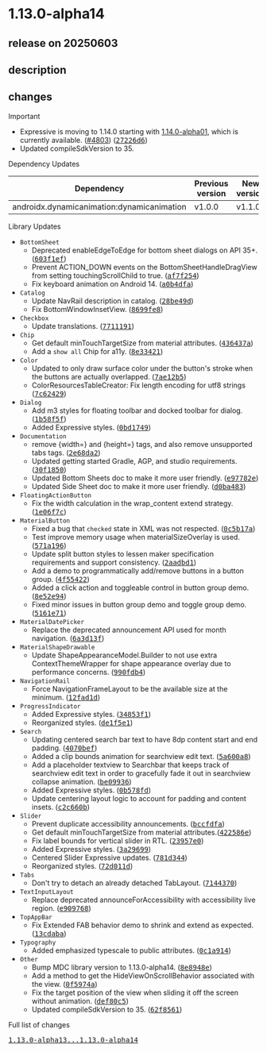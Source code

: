# 1.13.0-alpha14

## release on 20250603
## description
## changes
Important

* Expressive is moving to 1.14.0 starting with <a href="https://github.com/material-components/material-components-android/releases/tag/1.14.0-alpha01">1.14.0-alpha01</a>, which is currently available. (<a class="issue-link js-issue-link" data-error-text="Failed to load title" data-id="3098795612" data-permission-text="Title is private" data-url="https://github.com/material-components/material-components-android/issues/4803" data-hovercard-type="pull_request" data-hovercard-url="/material-components/material-components-android/pull/4803/hovercard" href="https://github.com/material-components/material-components-android/pull/4803">#4803</a>) (<a class="commit-link" data-hovercard-type="commit" data-hovercard-url="https://github.com/material-components/material-components-android/commit/27226d6366fb2de1f1b177e180bee40663368ba9/hovercard" href="https://github.com/material-components/material-components-android/commit/27226d6366fb2de1f1b177e180bee40663368ba9"><tt>27226d6</tt></a>)
* Updated compileSdkVersion to 35.

Dependency Updates

| Dependency | Previous version | New version |
|--------------------------------------------|------------------|-------------|
| androidx.dynamicanimation:dynamicanimation | v1.0.0 | v1.1.0 |

Library Updates

* <code>BottomSheet</code>
  * Deprecated enableEdgeToEdge for bottom sheet dialogs on API 35+. (<a class="commit-link" data-hovercard-type="commit" data-hovercard-url="https://github.com/material-components/material-components-android/commit/603f1ef9d5223fc06fa432c4175473eda2138330/hovercard" href="https://github.com/material-components/material-components-android/commit/603f1ef9d5223fc06fa432c4175473eda2138330"><tt>603f1ef</tt></a>)
  * Prevent ACTION_DOWN events on the BottomSheetHandleDragView from setting touchingScrollChild to true. (<a class="commit-link" data-hovercard-type="commit" data-hovercard-url="https://github.com/material-components/material-components-android/commit/af7f254bf660704368d46e630d34a81c479fa1c7/hovercard" href="https://github.com/material-components/material-components-android/commit/af7f254bf660704368d46e630d34a81c479fa1c7"><tt>af7f254</tt></a>)
  * Fix keyboard animation on Android 14. (<a class="commit-link" data-hovercard-type="commit" data-hovercard-url="https://github.com/material-components/material-components-android/commit/a0b4dfa8769f98851efe97569c900f75eb0d5ef2/hovercard" href="https://github.com/material-components/material-components-android/commit/a0b4dfa8769f98851efe97569c900f75eb0d5ef2"><tt>a0b4dfa</tt></a>)
* <code>Catalog</code>
  * Update NavRail description in catalog. (<a class="commit-link" data-hovercard-type="commit" data-hovercard-url="https://github.com/material-components/material-components-android/commit/28be49d5b8e5e84d0a4824f68bb30df45534962b/hovercard" href="https://github.com/material-components/material-components-android/commit/28be49d5b8e5e84d0a4824f68bb30df45534962b"><tt>28be49d</tt></a>)
  * Fix BottomWindowInsetView. (<a class="commit-link" data-hovercard-type="commit" data-hovercard-url="https://github.com/material-components/material-components-android/commit/8699fe8afe14dbd435f495a67eb795330e13e52e/hovercard" href="https://github.com/material-components/material-components-android/commit/8699fe8afe14dbd435f495a67eb795330e13e52e"><tt>8699fe8</tt></a>)
* <code>Checkbox</code>
  * Update translations. (<a class="commit-link" data-hovercard-type="commit" data-hovercard-url="https://github.com/material-components/material-components-android/commit/771119111e58d101f2540f0bbbb572073ff9c053/hovercard" href="https://github.com/material-components/material-components-android/commit/771119111e58d101f2540f0bbbb572073ff9c053"><tt>7711191</tt></a>)
* <code>Chip</code>
  * Get default minTouchTargetSize from material attributes. (<a class="commit-link" data-hovercard-type="commit" data-hovercard-url="https://github.com/material-components/material-components-android/commit/436437a6fbf2d28658fea46320a350db33c7a455/hovercard" href="https://github.com/material-components/material-components-android/commit/436437a6fbf2d28658fea46320a350db33c7a455"><tt>436437a</tt></a>)
  * Add a <code>show all</code> Chip for a11y. (<a class="commit-link" data-hovercard-type="commit" data-hovercard-url="https://github.com/material-components/material-components-android/commit/8e334213fc806b399ec014bdf68a3778064de308/hovercard" href="https://github.com/material-components/material-components-android/commit/8e334213fc806b399ec014bdf68a3778064de308"><tt>8e33421</tt></a>)
* <code>Color</code>
  * Updated to only draw surface color under the button's stroke when the buttons are actually overlapped. (<a class="commit-link" data-hovercard-type="commit" data-hovercard-url="https://github.com/material-components/material-components-android/commit/7ae12b5ab05c3917198ae7b1059e17d58b689b27/hovercard" href="https://github.com/material-components/material-components-android/commit/7ae12b5ab05c3917198ae7b1059e17d58b689b27"><tt>7ae12b5</tt></a>)
  * ColorResourcesTableCreator: Fix length encoding for utf8 strings (<a class="commit-link" data-hovercard-type="commit" data-hovercard-url="https://github.com/material-components/material-components-android/commit/7c6242924e0460bfe4374f2d9bd408aaa5aa0509/hovercard" href="https://github.com/material-components/material-components-android/commit/7c6242924e0460bfe4374f2d9bd408aaa5aa0509"><tt>7c62429</tt></a>)
* <code>Dialog</code>
  * Add m3 styles for floating toolbar and docked toolbar for dialog. (<a class="commit-link" data-hovercard-type="commit" data-hovercard-url="https://github.com/material-components/material-components-android/commit/1b58f5ff5e3499a373ba523487bda8369c369eb2/hovercard" href="https://github.com/material-components/material-components-android/commit/1b58f5ff5e3499a373ba523487bda8369c369eb2"><tt>1b58f5f</tt></a>)
  * Added Expressive styles. (<a class="commit-link" data-hovercard-type="commit" data-hovercard-url="https://github.com/material-components/material-components-android/commit/0bd1749898a95f046a519570a1238ccb13ef3a55/hovercard" href="https://github.com/material-components/material-components-android/commit/0bd1749898a95f046a519570a1238ccb13ef3a55"><tt>0bd1749</tt></a>)
* <code>Documentation</code>
  * remove {width=} and {height=} tags, and also remove unsupported tabs tags. (<a class="commit-link" data-hovercard-type="commit" data-hovercard-url="https://github.com/material-components/material-components-android/commit/2e68da28e3c611967335b3955e6f8e9585cd1c98/hovercard" href="https://github.com/material-components/material-components-android/commit/2e68da28e3c611967335b3955e6f8e9585cd1c98"><tt>2e68da2</tt></a>)
  * Updated getting started Gradle, AGP, and studio requirements. (<a class="commit-link" data-hovercard-type="commit" data-hovercard-url="https://github.com/material-components/material-components-android/commit/30f1850ce833ea3bad183a771bc599b12ab03121/hovercard" href="https://github.com/material-components/material-components-android/commit/30f1850ce833ea3bad183a771bc599b12ab03121"><tt>30f1850</tt></a>)
  * Updated Bottom Sheets doc to make it more user friendly. (<a class="commit-link" data-hovercard-type="commit" data-hovercard-url="https://github.com/material-components/material-components-android/commit/e97782e8e827ab6fe88df94cea27e1a40ccf0832/hovercard" href="https://github.com/material-components/material-components-android/commit/e97782e8e827ab6fe88df94cea27e1a40ccf0832"><tt>e97782e</tt></a>)
  * Updated Side Sheet doc to make it more user friendly. (<a class="commit-link" data-hovercard-type="commit" data-hovercard-url="https://github.com/material-components/material-components-android/commit/d0ba48369a2795058df18f895ddc6e18e650cb94/hovercard" href="https://github.com/material-components/material-components-android/commit/d0ba48369a2795058df18f895ddc6e18e650cb94"><tt>d0ba483</tt></a>)
* <code>FloatingActionButton</code>
  * Fix the width calculation in the wrap_content extend strategy. (<a class="commit-link" data-hovercard-type="commit" data-hovercard-url="https://github.com/material-components/material-components-android/commit/1e06f7cd8060593cb7ac4f8643e02d2d49249d9e/hovercard" href="https://github.com/material-components/material-components-android/commit/1e06f7cd8060593cb7ac4f8643e02d2d49249d9e"><tt>1e06f7c</tt></a>)
* <code>MaterialButton</code>
  * Fixed a bug that <code>checked</code> state in XML was not respected. (<a class="commit-link" data-hovercard-type="commit" data-hovercard-url="https://github.com/material-components/material-components-android/commit/0c5b17a406224bc7d7afc0d08436d9ae615f7323/hovercard" href="https://github.com/material-components/material-components-android/commit/0c5b17a406224bc7d7afc0d08436d9ae615f7323"><tt>0c5b17a</tt></a>)
  * Test improve memory usage when materialSizeOverlay is used. (<a class="commit-link" data-hovercard-type="commit" data-hovercard-url="https://github.com/material-components/material-components-android/commit/571a196d39e17dd5431a38ed0f6ae0503de75cb5/hovercard" href="https://github.com/material-components/material-components-android/commit/571a196d39e17dd5431a38ed0f6ae0503de75cb5"><tt>571a196</tt></a>)
  * Update split button styles to lessen maker specification requirements and support consistency. (<a class="commit-link" data-hovercard-type="commit" data-hovercard-url="https://github.com/material-components/material-components-android/commit/2aadbd1ff174de411a166ba141ed4d7bdb1a890c/hovercard" href="https://github.com/material-components/material-components-android/commit/2aadbd1ff174de411a166ba141ed4d7bdb1a890c"><tt>2aadbd1</tt></a>)
  * Add a demo to programmatically add/remove buttons in a button group. (<a class="commit-link" data-hovercard-type="commit" data-hovercard-url="https://github.com/material-components/material-components-android/commit/4f55422744129bee5fe07fb8fb22f32876a92ff2/hovercard" href="https://github.com/material-components/material-components-android/commit/4f55422744129bee5fe07fb8fb22f32876a92ff2"><tt>4f55422</tt></a>)
  * Added a click action and toggleable control in button group demo. (<a class="commit-link" data-hovercard-type="commit" data-hovercard-url="https://github.com/material-components/material-components-android/commit/8e52e942c3714b1a01db12214a0fecf3e4b34ecf/hovercard" href="https://github.com/material-components/material-components-android/commit/8e52e942c3714b1a01db12214a0fecf3e4b34ecf"><tt>8e52e94</tt></a>)
  * Fixed minor issues in button group demo and toggle group demo. (<a class="commit-link" data-hovercard-type="commit" data-hovercard-url="https://github.com/material-components/material-components-android/commit/5161e710238f4787767be9225a5897571fd5ac76/hovercard" href="https://github.com/material-components/material-components-android/commit/5161e710238f4787767be9225a5897571fd5ac76"><tt>5161e71</tt></a>)
* <code>MaterialDatePicker</code>
  * Replace the deprecated announcement API used for month navigation. (<a class="commit-link" data-hovercard-type="commit" data-hovercard-url="https://github.com/material-components/material-components-android/commit/6a3d13f322a2f0f461b4266faa3d471041a02992/hovercard" href="https://github.com/material-components/material-components-android/commit/6a3d13f322a2f0f461b4266faa3d471041a02992"><tt>6a3d13f</tt></a>)
* <code>MaterialShapeDrawable</code>
  * Update ShapeAppearanceModel.Builder to not use extra ContextThemeWrapper for shape appearance overlay due to performance concerns. (<a class="commit-link" data-hovercard-type="commit" data-hovercard-url="https://github.com/material-components/material-components-android/commit/990fdb405a726adea00fe6d3b7d14a85847bdc0c/hovercard" href="https://github.com/material-components/material-components-android/commit/990fdb405a726adea00fe6d3b7d14a85847bdc0c"><tt>990fdb4</tt></a>)
* <code>NavigationRail</code>
  * Force NavigationFrameLayout to be the available size at the minimum. (<a class="commit-link" data-hovercard-type="commit" data-hovercard-url="https://github.com/material-components/material-components-android/commit/12fad1d4890c9559528b91f1fa5f32bf9dea8d22/hovercard" href="https://github.com/material-components/material-components-android/commit/12fad1d4890c9559528b91f1fa5f32bf9dea8d22"><tt>12fad1d</tt></a>)
* <code>ProgressIndicator</code>
  * Added Expressive styles. (<a class="commit-link" data-hovercard-type="commit" data-hovercard-url="https://github.com/material-components/material-components-android/commit/34853f16170650ad66e57b75104cf1d59dbbae91/hovercard" href="https://github.com/material-components/material-components-android/commit/34853f16170650ad66e57b75104cf1d59dbbae91"><tt>34853f1</tt></a>)
  * Reorganized styles. (<a class="commit-link" data-hovercard-type="commit" data-hovercard-url="https://github.com/material-components/material-components-android/commit/de1f5e1952e3a87d26712994a58e75dcce3647a2/hovercard" href="https://github.com/material-components/material-components-android/commit/de1f5e1952e3a87d26712994a58e75dcce3647a2"><tt>de1f5e1</tt></a>)
* <code>Search</code>
  * Updating centered search bar text to have 8dp content start and end padding. (<a class="commit-link" data-hovercard-type="commit" data-hovercard-url="https://github.com/material-components/material-components-android/commit/4070bef87a847d8c50fbf583fc253d2aad93a8ce/hovercard" href="https://github.com/material-components/material-components-android/commit/4070bef87a847d8c50fbf583fc253d2aad93a8ce"><tt>4070bef</tt></a>)
  * Added a clip bounds animation for searchview edit text. (<a class="commit-link" data-hovercard-type="commit" data-hovercard-url="https://github.com/material-components/material-components-android/commit/5a600a86d5a1308f0c55adbf8b927fe83ae1a76a/hovercard" href="https://github.com/material-components/material-components-android/commit/5a600a86d5a1308f0c55adbf8b927fe83ae1a76a"><tt>5a600a8</tt></a>)
  * Add a placeholder textview to Searchbar that keeps track of searchview edit text in order to gracefully fade it out in searchview collapse animation. (<a class="commit-link" data-hovercard-type="commit" data-hovercard-url="https://github.com/material-components/material-components-android/commit/be09936c88da5727e431eb324195cd40f34b4f8d/hovercard" href="https://github.com/material-components/material-components-android/commit/be09936c88da5727e431eb324195cd40f34b4f8d"><tt>be09936</tt></a>)
  * Added Expressive styles. (<a class="commit-link" data-hovercard-type="commit" data-hovercard-url="https://github.com/material-components/material-components-android/commit/0b578fd7a08cecd0aba721ef6ef83110e31093df/hovercard" href="https://github.com/material-components/material-components-android/commit/0b578fd7a08cecd0aba721ef6ef83110e31093df"><tt>0b578fd</tt></a>)
  * Update centering layout logic to account for padding and content insets. (<a class="commit-link" data-hovercard-type="commit" data-hovercard-url="https://github.com/material-components/material-components-android/commit/c2c660b8bc05e6dfc4b011e6299350d174f33647/hovercard" href="https://github.com/material-components/material-components-android/commit/c2c660b8bc05e6dfc4b011e6299350d174f33647"><tt>c2c660b</tt></a>)
* <code>Slider</code>
  * Prevent duplicate accessibility announcements. (<a class="commit-link" data-hovercard-type="commit" data-hovercard-url="https://github.com/material-components/material-components-android/commit/bccfdfa3e15092c200dcd4cabf47936ccd8b93c2/hovercard" href="https://github.com/material-components/material-components-android/commit/bccfdfa3e15092c200dcd4cabf47936ccd8b93c2"><tt>bccfdfa</tt></a>)
  * Get default minTouchTargetSize from material attributes.(<a class="commit-link" data-hovercard-type="commit" data-hovercard-url="https://github.com/material-components/material-components-android/commit/422586ead767fb36dc33b09305aedca4a93560be/hovercard" href="https://github.com/material-components/material-components-android/commit/422586ead767fb36dc33b09305aedca4a93560be"><tt>422586e</tt></a>)
  * Fix label bounds for vertical slider in RTL. (<a class="commit-link" data-hovercard-type="commit" data-hovercard-url="https://github.com/material-components/material-components-android/commit/23957e0d7f998a41e4b8684553be365ba077942a/hovercard" href="https://github.com/material-components/material-components-android/commit/23957e0d7f998a41e4b8684553be365ba077942a"><tt>23957e0</tt></a>)
  * Added Expressive styles. (<a class="commit-link" data-hovercard-type="commit" data-hovercard-url="https://github.com/material-components/material-components-android/commit/3a2969935fcacd0c8fb4ddba930d8818d174da64/hovercard" href="https://github.com/material-components/material-components-android/commit/3a2969935fcacd0c8fb4ddba930d8818d174da64"><tt>3a29699</tt></a>)
  * Centered Slider Expressive updates. (<a class="commit-link" data-hovercard-type="commit" data-hovercard-url="https://github.com/material-components/material-components-android/commit/781d344142def51a541228c94581dfa7e84a2175/hovercard" href="https://github.com/material-components/material-components-android/commit/781d344142def51a541228c94581dfa7e84a2175"><tt>781d344</tt></a>)
  * Reorganized styles. (<a class="commit-link" data-hovercard-type="commit" data-hovercard-url="https://github.com/material-components/material-components-android/commit/72d011d48a75608e7dcfaffe67b473dfa7da157e/hovercard" href="https://github.com/material-components/material-components-android/commit/72d011d48a75608e7dcfaffe67b473dfa7da157e"><tt>72d011d</tt></a>)
* <code>Tabs</code>
  * Don't try to detach an already detached TabLayout. (<a class="commit-link" data-hovercard-type="commit" data-hovercard-url="https://github.com/material-components/material-components-android/commit/7144370b0691e14215c766b5974b41641b9d6b00/hovercard" href="https://github.com/material-components/material-components-android/commit/7144370b0691e14215c766b5974b41641b9d6b00"><tt>7144370</tt></a>)
* <code>TextInputLayout</code>
  * Replace deprecated announceForAccessibility with accessibility live region. (<a class="commit-link" data-hovercard-type="commit" data-hovercard-url="https://github.com/material-components/material-components-android/commit/e909768e72b7050488cc63a371d8b71fb7571e3d/hovercard" href="https://github.com/material-components/material-components-android/commit/e909768e72b7050488cc63a371d8b71fb7571e3d"><tt>e909768</tt></a>)
* <code>TopAppBar</code>
  * Fix Extended FAB behavior demo to shrink and extend as expected. (<a class="commit-link" data-hovercard-type="commit" data-hovercard-url="https://github.com/material-components/material-components-android/commit/13cdaba39e9521e5d368ac7c73a8980b6c1700b8/hovercard" href="https://github.com/material-components/material-components-android/commit/13cdaba39e9521e5d368ac7c73a8980b6c1700b8"><tt>13cdaba</tt></a>)
* <code>Typography</code>
  * Added emphasized typescale to public attributes. (<a class="commit-link" data-hovercard-type="commit" data-hovercard-url="https://github.com/material-components/material-components-android/commit/0c1a9145496c4188333e2a6b1108561fd3b5b372/hovercard" href="https://github.com/material-components/material-components-android/commit/0c1a9145496c4188333e2a6b1108561fd3b5b372"><tt>0c1a914</tt></a>)
* <code>Other</code>
  * Bump MDC library version to 1.13.0-alpha14. (<a class="commit-link" data-hovercard-type="commit" data-hovercard-url="https://github.com/material-components/material-components-android/commit/8e8948e26baec7359c1512f00b93cf4829d370c8/hovercard" href="https://github.com/material-components/material-components-android/commit/8e8948e26baec7359c1512f00b93cf4829d370c8"><tt>8e8948e</tt></a>)
  * Add a method to get the HideViewOnScrollBehavior associated with the view. (<a class="commit-link" data-hovercard-type="commit" data-hovercard-url="https://github.com/material-components/material-components-android/commit/0f5974aa9ea8cb60b8a00dddcd959e19d8a0b559/hovercard" href="https://github.com/material-components/material-components-android/commit/0f5974aa9ea8cb60b8a00dddcd959e19d8a0b559"><tt>0f5974a</tt></a>)
  * Fix the target position of the view when sliding it off the screen without animation. (<a class="commit-link" data-hovercard-type="commit" data-hovercard-url="https://github.com/material-components/material-components-android/commit/def80c54abb09ccd8b29a34c73c6e48778366ae8/hovercard" href="https://github.com/material-components/material-components-android/commit/def80c54abb09ccd8b29a34c73c6e48778366ae8"><tt>def80c5</tt></a>)
  * Updated compileSdkVersion to 35. (<a class="commit-link" data-hovercard-type="commit" data-hovercard-url="https://github.com/material-components/material-components-android/commit/62f8561751ceae4df827183628ee96bbe9f327f8/hovercard" href="https://github.com/material-components/material-components-android/commit/62f8561751ceae4df827183628ee96bbe9f327f8"><tt>62f8561</tt></a>)

Full list of changes

<a class="commit-link" href="https://github.com/material-components/material-components-android/compare/1.13.0-alpha13...1.13.0-alpha14"><tt>1.13.0-alpha13...1.13.0-alpha14</tt></a>

